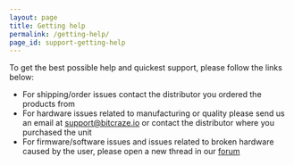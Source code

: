 ```yaml
---
layout: page
title: Getting help
permalink: /getting-help/
page_id: support-getting-help
---
```


To get the best possible help and quickest support, please follow the links below: 

* For shipping/order issues contact the distributor you ordered the products from 
* For hardware issues related to manufacturing or quality please send us an email at <a href="mailto:support@bitcraze.io">support@bitcraze.io</a> or contact the distributor where you purchased the unit
* For firmware/software issues and issues related to broken hardware caused by the user, please open a new thread in our [forum](//forum.bitcraze.io)
